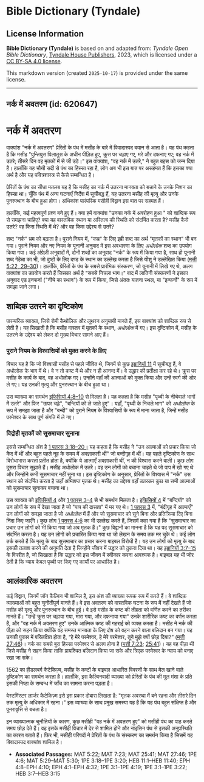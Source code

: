 # Bible Dictionary (Tyndale)

## License Information

**Bible Dictionary (Tyndale)** is based on and adapted from: _Tyndale Open Bible Dictionary_, [Tyndale House Publishers](https://tyndaleopenresources.com/), 2023, which is licensed under a [CC BY-SA 4.0 license](https://creativecommons.org/licenses/by-sa/4.0/legalcode.en).

This markdown version (created `2025-10-17`) is provided under the same license.



--------------------------------

## नर्क में अवतरण (id: 620647)

नर्क में अवतरण
==============

वाक्यांश "नर्क में अवतरण" प्रेरितों के पंथ में मसीह के बारे में विवादास्पद बयान से आता है। यह पंथ कहता है कि मसीह "पुन्तियुस पिलातुस के अधीन पीड़ित हुए, क्रूस पर चढ़ाए गए, मरे और दफनाए गए; वह नर्क में उतरे; तीसरे दिन वह मृतकों में से जी उठे।" इस वाक्यांश, "वह नर्क में उतरे," ने बहुत बहस को जन्म दिया है। हालाँकि यह चौथी सदी से पंथ का हिस्सा रहा है, लोग अब भी इस बात पर असहमत हैं कि इसका क्या अर्थ है और यह पवित्रशास्त्र से कैसे सम्बन्धित है।

प्रेरितों के पंथ का सीधा मतलब यह है कि मसीह का नर्क में उतरना मानवता को बचाने के उनके मिशन का हिस्सा था। चूँकि पंथ में अन्य घटनाएँ निर्देश में सूचीबद्ध हैं, यह उतरना मसीह की मृत्यु और उनके पुनरुत्थान के बीच हुआ होगा। अधिकांश पारंपरिक मसीही विद्वान इस बात पर सहमत हैं।

हालाँकि, कई महत्वपूर्ण प्रश्न बने हुए हैं। क्या हमें वाक्यांश "उनका नर्क में अवरोहण हुआ " को शाब्दिक रूप से समझना चाहिए? क्या यह वास्तविक स्थान या अस्तित्व की स्थिति को संदर्भित करता है? मसीह कैसे उतरे? वह किस स्थिति में थे? और वह किस उद्देश्य से उतरे?

शब्द "नर्क" भ्रम को बढ़ाता है। पुराने नियम में, "कब्र" के लिए इब्री शब्द का अर्थ "मृतकों का स्थान" भी बन गया। पुराने नियम और नए नियम के यूनानी अनुवाद में इस अवधारणा के लिए *अधोलोक* शब्द का उपयोग किया गया। कई अंग्रेज़ी अनुवादों में, दोनों शब्दों का अनुवाद "नर्क" के रूप में किया गया है, साथ ही यूनानी शब्द गेहेन्ना का भी, जो दुष्टों के लिए दण्ड के स्थान का उल्लेख करता है जिसे यीशु ने उल्लेखित किया ([मत्ती 5:22, 29](https://ref.ly/Matt5:22,Matt5:29-Matt5:30)[–](https://ref.ly/Matt5:22)[30](https://ref.ly/Matt5:22,Matt5:29-Matt5:30))। हालाँकि, प्रेरितों के पंथ के सबसे प्रारंभिक संस्करण, जो यूनानी में लिखे गए थे, अलग वाक्यांश का उपयोग करते हैं जिसका अर्थ है "सबसे निचला भाग।" बाद में लातिनी संस्करणों ने इसका अनुवाद एड इनफर्ना ("नीचे का स्थान") के रूप में किया, जिसे अंततः यातना स्थल, या "इन्फर्नो" के रूप में समझा जाने लगा।

शाब्दिक उतरने का दृष्टिकोण
--------------------------

पारम्परिक व्याख्या, जिसे रोमी कैथोलिक और लूथरन अनुयायी मानते हैं, इस वाक्यांश को शाब्दिक रूप से लेती है। यह सिखाती है कि मसीह वास्तव में मृतकों के स्थान, *अधोलोक* में गए। इस दृष्टिकोण में, मसीह के उतरने के उद्देश्य को लेकर दो मुख्य विचार सामने आए हैं।

### पुराने नियम के विश्वासियों को मुक्त करने के लिए

विचार यह है कि जो विश्वासी मसीह से पहले जीवित थे, जिनमें से कुछ [इब्रानियों 11](https://ref.ly/Heb11:1-Heb11:40) में सूचीबद्ध हैं, वे अधोलोक के भाग में थे। वे न तो कष्ट में थे और न ही आनन्द में। वे उद्धार की प्रतीक्षा कर रहे थे। क्रूस पर मसीह के कार्य के बाद, वह अधोलोक गए। उन्होंने वहाँ की आत्माओं को मुक्त किया और उन्हें स्वर्ग की ओर ले गए। यह उनकी मृत्यु और पुनरुत्थान के बीच हुआ था।

उस व्याख्या का समर्थन [इफिसियों 4:8–10](https://ref.ly/Eph4:8-Eph4:10) से मिलता है। यह कहता है कि मसीह "पृथ्वी के नीचेवाले भागों में उतरे" और फिर "ऊपर चढ़े", "बन्दियों को ले जाते हुए"। यहाँ, "पृथ्वी के निचले भाग" को *अधोलोक* के रूप में समझा जाता है और "बन्दी" को पुराने नियम के विश्वासियों के रूप में माना जाता है, जिन्हें मसीह परमेश्वर के साथ पूर्ण संगति में ले गए।

### विद्रोही मृतकों को सुसमाचार सुनाना

इससे सम्बन्धित अंश है [1 पतरस 3:18–20।](https://ref.ly/1Pet3:18-1Pet3:20) यह कहता है कि मसीह ने "उन आत्माओं को प्रचार किया जो कैद में थीं और बहुत पहले नूह के समय में अवज्ञाकारी थीं" जो बन्दीगृह में थीं। यह पहले दृष्टिकोण के साथ विरोधाभास करता प्रतीत होता है, क्योंकि ये आत्माएँ अवज्ञाकारी थीं, न की विश्वास करने वाली। कुछ लोग दूसरा विचार सुझाते हैं। मसीह अधोलोक में उतरे। वह उन लोगों को बचाना चाहते थे जो पाप में खो गए थे और जिन्होंने कभी सुसमाचार नहीं सुना था। इस दृष्टिकोण के अनुसार, प्रेरितों के विश्वास में "नर्क" उस स्थान को संदर्भित करता है जहाँ अभिशप्त मृतक थे। मसीह का उद्देश्य वहाँ उतरकर कुछ या सभी आत्माओं को सुसमाचार सुनाकर बचाना था।

उस व्याख्या को [इफिसियों 4](https://ref.ly/Eph4:1-Eph4:32) और [1 पतरस 3–4](https://ref.ly/1Pet3:1-1Pet4:19) से भी समर्थन मिलता है। [इफिसियों 4](https://ref.ly/Eph4:1-Eph4:32) में "बन्दियों" को उन लोगों के रूप में देखा जाता है जो "पाप की दासता" में मर गए थे। [1 पतरस 3](https://ref.ly/1Pet3:1-1Pet3:22) में, "बंदीगृह में आत्माएँ" उन लोगों को समझा जाता है जो *अधोलोक* में हैं और जो सुसमाचार को सुने बिना और प्रतिक्रिया दिए बिना निंदा किए जाएँगे। कुछ लोग [1 पतरस 4:6](https://ref.ly/1Pet4:6) का भी उल्लेख करते हैं, जिसमें कहा गया है कि "सुसमाचार का प्रचार उन लोगों को भी किया गया जो अब मृतक हैं।" कुछ विद्वानों का मानना है कि यह पद सुसमाचार को संदर्भित करता है। यह उन लोगों को प्रचारित किया गया था जो लेखन के समय तक मर चुके थे। कई लोग तर्क करते हैं कि मृत्यु के बाद सुसमाचार का प्रचार करना बाइबल विरोधी है। यह उन लोगों को मृत्यु के बाद इसकी तलाश करने की अनुमति देता है जिन्होंने जीवन में उद्धार को ठुकरा दिया था। यह [इब्रानियों 3:7–15](https://ref.ly/Heb3:7-Heb3:15) के विपरीत है, जो सिखाता है कि उद्धार को इस जीवन में स्वीकार करना आवश्यक है। बाइबल यह भी जोर देती है कि न्याय केवल पृथ्वी पर किए गए कार्यों पर आधारित है।

आलंकारिक अवतरण
--------------

कई विद्वान, जिनमें जॉन कैल्विन भी शामिल है, इस अंश की व्याख्या रूपक रूप में करते हैं। वे शाब्दिक व्याख्याओं को बहुत चुनौतीपूर्ण मानते हैं। वे इस अवतरण को वास्तविक घटना के रूप में नहीं देखते हैं जो मसीह की मृत्यु और पुनरुत्थान के बीच हुई। वे इसे मसीह के कष्ट की तीव्रता को वर्णित करने का तरीका मानते हैं। "उन्हें क्रूस पर चढ़ाया गया, मारा गया, और दफनाया गया" उनके शारीरिक कष्ट का वर्णन करता है, और "वह नर्क में अवतरण हुए" उनके आत्मिक कष्ट की गहराई को व्यक्त करता है। मसीह ने नर्क की पीड़ा को सहन किया क्योंकि वह समस्त मानवता के लिए दोष को वहन करने वाला बलिदान बन गया। यह उनकी पुकार में परिलक्षित होता है, “हे मेरे परमेश्वर, हे मेरे परमेश्वर, तूने मुझे क्यों छोड़ दिया?” ([मत्ती 27:46](https://ref.ly/Matt27:46))। नर्क का सबसे बुरा हिस्सा परमेश्वर से अलग होना है ([मत्ती 7:23](https://ref.ly/Matt7:23); [25:41](https://ref.ly/Matt25:41))। यह वह पीड़ा थी जिसे मसीह ने सहन किया ताकि प्रायश्चित बलिदान किया जा सके और त्रिएक परमेश्वर के न्याय को बनाए रखा जा सके।

1562 का हीडलबर्ग कैटेकिज़्म, मसीह के कष्टों के बाइबल आधारित विवरणों के साथ मेल खाने वाले दृष्टिकोण का समर्थन करता है। हालाँकि, इस कैल्विनवादी व्याख्या को प्रेरितों के पंथ की मूल मंशा के प्रति इसकी निष्ठा के सम्बन्ध में जाँच का सामना करना पड़ता है।

वेस्टमिंस्टर लार्जर कैटेकिज़्म इसे इस प्रकार दोबारा लिखता है: "मृतक अवस्था में बने रहना और तीसरे दिन तक मृत्यु के अधिकार में रहना।" इस व्याख्या के साथ प्रमुख समस्या यह है कि यह पंथ बहुत संक्षिप्त है और पुनरावृत्ति से बचता है।

इन व्याख्यात्मक चुनौतियों के कारण, कुछ मसीही "वह नर्क में अवतरण हुए" को मसीही पंथ का पाठ करते समय छोड़ देते हैं। वह इसके मसीही विचार में देर से शामिल होने और नाइसिन पंथ से इसकी अनुपस्थिति का कारण बताते हैं। फिर भी, मसीही परिषदों ने प्रेरितों के पंथ के संस्करण का समर्थन किया है जिसमें यह विवादास्पद वाक्यांश शामिल है।

* **Associated Passages:** MAT 5:22; MAT 7:23; MAT 25:41; MAT 27:46; 1PE 4:6; MAT 5:29–MAT 5:30; 1PE 3:18–1PE 3:20; HEB 11:1–HEB 11:40; EPH 4:8–EPH 4:10; EPH 4:1–EPH 4:32; 1PE 3:1–1PE 4:19; 1PE 3:1–1PE 3:22; HEB 3:7–HEB 3:15

